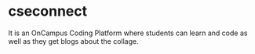 # cseconnect
It is an OnCampus Coding Platform where students can learn and code as well as they get blogs about the collage.
